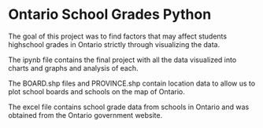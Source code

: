 # Ontario School Grades Python

The goal of this project was to find factors that may affect students highschool grades in Ontario strictly through visualizing the data.

The ipynb file contains the final project with all the data visualized into charts and graphs and analysis of each.

The BOARD.shp files and PROVINCE.shp contain location data to allow us to plot school boards and schools on the map of Ontario.

The excel file contains school grade data from schools in Ontario and was obtained from the Ontario government website.
